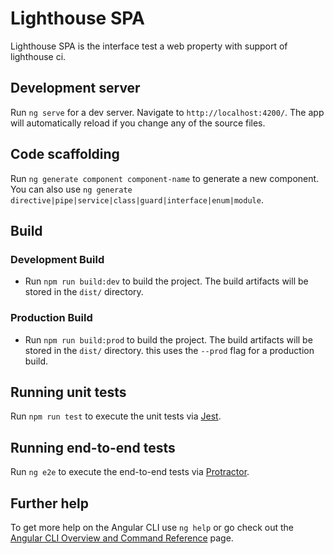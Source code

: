 # Lighthouse SPA
Lighthouse SPA is the interface test a web property with support of lighthouse ci.

## Development server

Run `ng serve` for a dev server. Navigate to `http://localhost:4200/`. The app will automatically reload if you change any of the source files.

## Code scaffolding

Run `ng generate component component-name` to generate a new component. You can also use `ng generate directive|pipe|service|class|guard|interface|enum|module`.

## Build

### Development Build
*  Run `npm run build:dev` to build the project. The build artifacts will be stored in the `dist/` directory.

### Production Build
* Run `npm run build:prod` to build the project. The build artifacts will be stored in the `dist/` directory. this uses the `--prod` flag for a production build.

## Running unit tests

Run `npm run test` to execute the unit tests via [Jest](https://jestjs.io/).

## Running end-to-end tests

Run `ng e2e` to execute the end-to-end tests via [Protractor](http://www.protractortest.org/).

## Further help

To get more help on the Angular CLI use `ng help` or go check out the [Angular CLI Overview and Command Reference](https://angular.io/cli) page.
